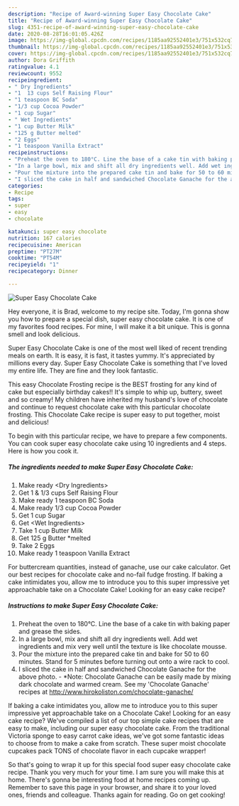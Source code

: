 ```yaml
---
description: "Recipe of Award-winning Super Easy Chocolate Cake"
title: "Recipe of Award-winning Super Easy Chocolate Cake"
slug: 4351-recipe-of-award-winning-super-easy-chocolate-cake
date: 2020-08-28T16:01:05.426Z
image: https://img-global.cpcdn.com/recipes/1185aa92552401e3/751x532cq70/super-easy-chocolate-cake-recipe-main-photo.jpg
thumbnail: https://img-global.cpcdn.com/recipes/1185aa92552401e3/751x532cq70/super-easy-chocolate-cake-recipe-main-photo.jpg
cover: https://img-global.cpcdn.com/recipes/1185aa92552401e3/751x532cq70/super-easy-chocolate-cake-recipe-main-photo.jpg
author: Dora Griffith
ratingvalue: 4.1
reviewcount: 9552
recipeingredient:
- " Dry Ingredients"
- "1  13 cups Self Raising Flour"
- "1 teaspoon BC Soda"
- "1/3 cup Cocoa Powder"
- "1 cup Sugar"
- " Wet Ingredients"
- "1 cup Butter Milk"
- "125 g Butter melted"
- "2 Eggs"
- "1 teaspoon Vanilla Extract"
recipeinstructions:
- "Preheat the oven to 180°C. Line the base of a cake tin with baking paper and grease the sides."
- "In a large bowl, mix and shift all dry ingredients well. Add wet ingredients and mix very well until the texture is like chocolate mousse."
- "Pour the mixture into the prepared cake tin and bake for 50 to 60 minutes. Stand for 5 minutes before turning out onto a wire rack to cool."
- "I sliced the cake in half and sandwiched Chocolate Ganache for the above photo. *Note: Chocolate Ganache can be easily made by mixing dark chocolate and warmed cream. See my &#39;Chocolate Ganache&#39; recipes at http://www.hirokoliston.com/chocolate-ganache/"
categories:
- Recipe
tags:
- super
- easy
- chocolate

katakunci: super easy chocolate 
nutrition: 167 calories
recipecuisine: American
preptime: "PT27M"
cooktime: "PT54M"
recipeyield: "1"
recipecategory: Dinner

---
```



![Super Easy Chocolate Cake](https://img-global.cpcdn.com/recipes/1185aa92552401e3/751x532cq70/super-easy-chocolate-cake-recipe-main-photo.jpg)

Hey everyone, it is Brad, welcome to my recipe site. Today, I'm gonna show you how to prepare a special dish, super easy chocolate cake. It is one of my favorites food recipes. For mine, I will make it a bit unique. This is gonna smell and look delicious.

Super Easy Chocolate Cake is one of the most well liked of recent trending meals on earth. It is easy, it is fast, it tastes yummy. It's appreciated by millions every day. Super Easy Chocolate Cake is something that I've loved my entire life. They are fine and they look fantastic.

This easy Chocolate Frosting recipe is the BEST frosting for any kind of cake but especially birthday cakes!! It&#39;s simple to whip up, buttery, sweet and so creamy! My children have inherited my husband&#39;s love of chocolate and continue to request chocolate cake with this particular chocolate frosting. This Chocolate Cake recipe is super easy to put together, moist and delicious!


To begin with this particular recipe, we have to prepare a few components. You can cook super easy chocolate cake using 10 ingredients and 4 steps. Here is how you cook it.

<!--inarticleads1-->

##### The ingredients needed to make Super Easy Chocolate Cake:

1. Make ready  &lt;Dry Ingredients&gt;
1. Get 1 &amp; 1/3 cups Self Raising Flour
1. Make ready 1 teaspoon BC Soda
1. Make ready 1/3 cup Cocoa Powder
1. Get 1 cup Sugar
1. Get  &lt;Wet Ingredients&gt;
1. Take 1 cup Butter Milk
1. Get 125 g Butter *melted
1. Take 2 Eggs
1. Make ready 1 teaspoon Vanilla Extract


For buttercream quantities, instead of ganache, use our cake calculator. Get our best recipes for chocolate cake and no-fail fudge frosting. If baking a cake intimidates you, allow me to introduce you to this super impressive yet approachable take on a Chocolate Cake! Looking for an easy cake recipe? 

<!--inarticleads2-->

##### Instructions to make Super Easy Chocolate Cake:

1. Preheat the oven to 180°C. Line the base of a cake tin with baking paper and grease the sides.
1. In a large bowl, mix and shift all dry ingredients well. Add wet ingredients and mix very well until the texture is like chocolate mousse.
1. Pour the mixture into the prepared cake tin and bake for 50 to 60 minutes. Stand for 5 minutes before turning out onto a wire rack to cool.
1. I sliced the cake in half and sandwiched Chocolate Ganache for the above photo. - *Note: Chocolate Ganache can be easily made by mixing dark chocolate and warmed cream. See my &#39;Chocolate Ganache&#39; recipes at http://www.hirokoliston.com/chocolate-ganache/


If baking a cake intimidates you, allow me to introduce you to this super impressive yet approachable take on a Chocolate Cake! Looking for an easy cake recipe? We&#39;ve compiled a list of our top simple cake recipes that are easy to make, including our super easy chocolate cake. From the traditional Victoria sponge to easy carrot cake ideas, we&#39;ve got some fantastic ideas to choose from to make a cake from scratch. These super moist chocolate cupcakes pack TONS of chocolate flavor in each cupcake wrapper! 

So that's going to wrap it up for this special food super easy chocolate cake recipe. Thank you very much for your time. I am sure you will make this at home. There's gonna be interesting food at home recipes coming up. Remember to save this page in your browser, and share it to your loved ones, friends and colleague. Thanks again for reading. Go on get cooking!
